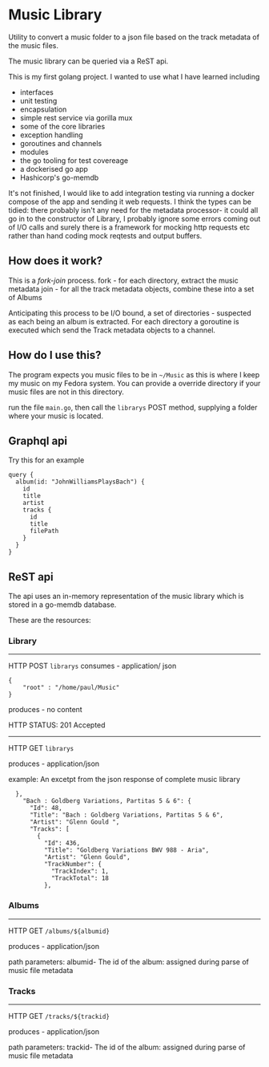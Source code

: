 # Music Library

Utility to convert a music folder to a json file based on the track metadata of the music files.

The music library can be queried via a ReST api.

This is my first golang project.  I wanted to use what I have learned including 

- interfaces
- unit testing
- encapsulation 
- simple rest service via gorilla mux
- some of the core libraries
- exception handling
- goroutines and channels
- modules
- the go tooling for test covereage
- a dockerised go app
- Hashicorp's go-memdb

It's not finished, I would like to add integration testing via running a docker compose of the app and sending it web requests.  I think the types can be tidied: there probably isn't any need for the metadata processor- it could all go in to the constructor of Library, I probably ignore some errors coming out of I/O calls and surely there is a framework for mocking http requests etc rather than hand coding mock reqtests and output buffers.  


## How does it work?
This is a *fork-join* process.
fork - for each directory, extract the music metadata
join - for all the track metadata objects, combine these into a set of Albums

Anticipating this process to be I/O bound, a set of directories - suspected as each being an album is extracted.
For each directory a goroutine is executed which send the Track metadata objects to a channel.

## How do I use this?

The program expects you music files to be in `~/Music` as this is where I keep my music  on my Fedora system.  You can provide a override directory if your music files are not in this directory.

run the file `main.go`, then call the `librarys` POST method, supplying a folder where your music is located.

## Graphql api

Try this for an example

```
query {
  album(id: "JohnWilliamsPlaysBach") {
    id
    title
    artist
    tracks {
      id
      title
      filePath
    }
  }
}
```

## ReST api

The api uses an in-memory representation of the music library which is stored in a go-memdb database.

These are the resources:

### Library

---

HTTP POST `librarys`
consumes - application/ json
```
{
    "root" : "/home/paul/Music"
}
```

produces - no content

HTTP STATUS: 201 Accepted

---

HTTP GET `librarys`

produces - application/json

example: An excetpt from the json response of complete music library
```
  },
    "Bach : Goldberg Variations, Partitas 5 & 6": {
      "Id": 48,
      "Title": "Bach : Goldberg Variations, Partitas 5 & 6",
      "Artist": "Glenn Gould ",
      "Tracks": [
        {
          "Id": 436,
          "Title": "Goldberg Variations BWV 988 - Aria",
          "Artist": "Glenn Gould",
          "TrackNumber": {
            "TrackIndex": 1,
            "TrackTotal": 18
          },

```


### Albums

---

HTTP GET `/albums/${albumid}`

produces - application/json

path parameters: albumid- The id of the album: assigned during parse of music file metadata

### Tracks

---

HTTP GET `/tracks/${trackid}`

produces - application/json

path parameters: trackid- The id of the album: assigned during parse of music file metadata
